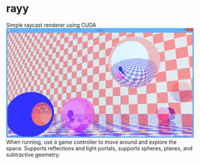 # rayy
Simple raycast renderer using CUDA
![screenshot](screencap.png)
When running, use a game controller to move around and explore the space.
Supports reflections and light portals, supports spheres, planes, and subtractive geometry.

